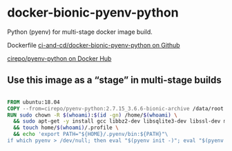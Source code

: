 # docker-bionic-pyenv-python

Python (pyenv) for multi-stage docker image build.

Dockerfile [ci-and-cd/docker-bionic-pyenv-python on Github](https://github.com/ci-and-cd/docker-bionic-pyenv-python)

[cirepo/pyenv-python on Docker Hub](https://hub.docker.com/r/cirepo/pyenv-python/)

## Use this image as a “stage” in multi-stage builds

```dockerfile

FROM ubuntu:18.04
COPY --from=cirepo/pyenv-python:2.7.15_3.6.6-bionic-archive /data/root /
RUN sudo chown -R $(whoami):$(id -gn) /home/$(whoami) \
  && sudo apt-get -y install gcc libbz2-dev libsqlite3-dev libssl-dev make zlib1g-dev \
  && touch home/$(whoami)/.profile \
  && echo 'export PATH="${HOME}/.pyenv/bin:${PATH}"\
if which pyenv > /dev/null; then eval "$(pyenv init -)"; eval "$(pyenv virtualenv-init -)"; fi' | tee -a home/$(whoami)/.profile

```
